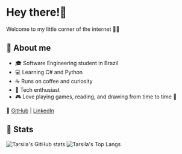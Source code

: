 # Hey there!👋
Welcome to my little corner of the internet 👩‍💻  

## 🌱 About me
- 🎓 Software Engineering student in Brazil
- 💻 Learning C# and Python  
- ☕ Runs on coffee and curiosity
- 💜 Tech enthusiast
- 🎮 Love playing games, reading, and drawing from time to time 🎨

🔗 [GitHub](https://github.com/tarsilafritz) | [LinkedIn](https://br.linkedin.com/in/tarsila-barros-fritz)

## 🌃 Stats
![Tarsila's GitHub stats](https://github-readme-stats.vercel.app/api?username=tarsilafritz&show_icons=true&theme=ocean_dark)
![Tarsila's Top Langs](https://github-readme-stats.vercel.app/api/top-langs/?username=tarsilafritz&layout=compact&theme=ocean_dark&langs_count=10)
